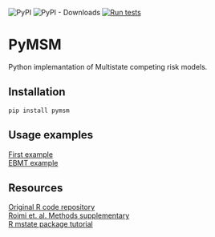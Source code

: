 ![PyPI](https://img.shields.io/pypi/v/pymsm)
![PyPI - Downloads](https://img.shields.io/pypi/dm/pymsm)
[![Run tests](https://github.com/hrossman/pymsm/actions/workflows/tests.yml/badge.svg)](https://github.com/hrossman/pymsm/actions/workflows/tests.yml)  

# PyMSM
Python implemantation of Multistate competing risk models.

## Installation
`pip install pymsm`

## Usage examples
[First example](https://github.com/hrossman/pymsm/blob/main/src/pymsm/examples/first_example.ipynb)  
[EBMT example](https://github.com/hrossman/pymsm/blob/main/src/pymsm/examples/embt.ipynb)


## Resources  
[Original R code repository](https://github.com/JonathanSomer/covid-19-multi-state-model)  
[Roimi et. al. Methods supplementary](https://oup.silverchair-cdn.com/oup/backfile/Content_public/Journal/jamia/28/6/10.1093_jamia_ocab005/1/ocab005_supplementary_data.pdf?Expires=1643875060&Signature=jEb1TAvDfCw7w3YZ4M1N1hy~BZN1J38RCOLtAmhEY14pASyoQPX9F51ne-5WmRd9oKWn-m52~GGhsy5RnpAIpt0VmnoDmCEA51a1lpnsxn-nt~suKCA2mM2ldM7nPb31xAnFTpX638cob3bGMc3vlj3WKxpLDIUuAqF2lmQf0h5cXeeJXLW1NOAyjlHn1Xj387oSs~vQJfjJ7dwKEVH6M3mtKf1tELJo9CRkSMJuDBApoL7lCgeeM9PuJDT-SHwH9debf10Sk5QvbelLWJpSwSU35ifMEpHxqXputuoPj0z9tdmzjkSXDGN2wIucNnUa9mloF8eNCOWLhYqHjusTPg__&Key-Pair-Id=APKAIE5G5CRDK6RD3PGA)  
[R mstate package tutorial](https://cran.r-project.org/web/packages/mstate/vignettes/Tutorial.pdf)

 
